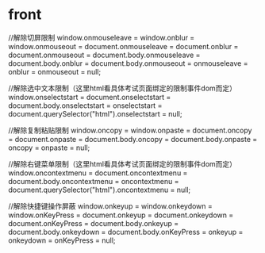 # front
//解除切屏限制
window.onmouseleave = window.onblur = window.onmouseout = document.onmouseleave = document.onblur = document.onmouseout = document.body.onmouseleave = document.body.onblur = document.body.onmouseout = onmouseleave = onblur = onmouseout = null;
 
//解除选中文本限制（这里html看具体考试页面绑定的限制事件dom而定）
window.onselectstart = document.onselectstart = document.body.onselectstart = onselectstart = document.querySelector("html").onselectstart = null;
 
//解除复制粘贴限制
window.oncopy = window.onpaste = document.oncopy = document.onpaste = document.body.oncopy = document.body.onpaste = oncopy = onpaste = null;
 
//解除右键菜单限制（这里html看具体考试页面绑定的限制事件dom而定）
window.oncontextmenu = document.oncontextmenu = document.body.oncontextmenu = oncontextmenu = document.querySelector("html").oncontextmenu = null;
 
//解除快捷键操作屏蔽
window.onkeyup = window.onkeydown = window.onKeyPress = document.onkeyup = document.onkeydown = document.onKeyPress = document.body.onkeyup = document.body.onkeydown = document.body.onKeyPress = onkeyup = onkeydown = onKeyPress = null;
